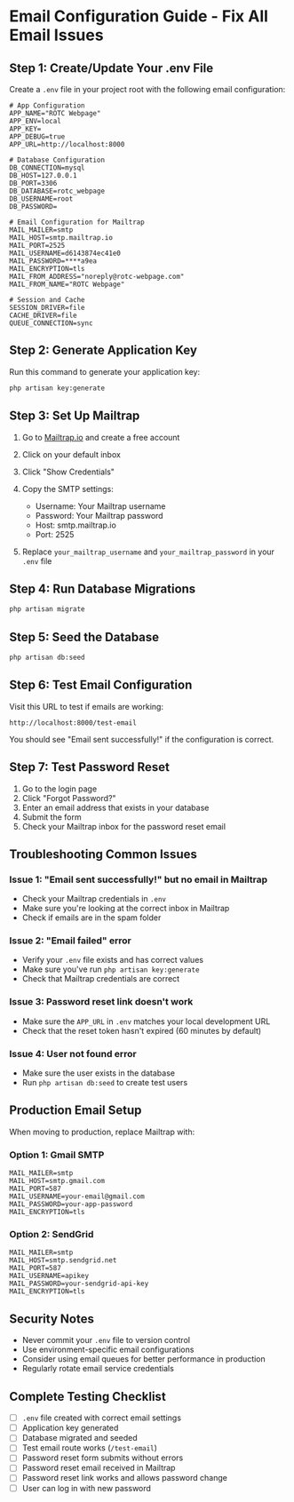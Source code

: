 # Email Configuration Guide - Fix All Email Issues

## Step 1: Create/Update Your .env File

Create a `.env` file in your project root with the following email configuration:

```env
# App Configuration
APP_NAME="ROTC Webpage"
APP_ENV=local
APP_KEY=
APP_DEBUG=true
APP_URL=http://localhost:8000

# Database Configuration
DB_CONNECTION=mysql
DB_HOST=127.0.0.1
DB_PORT=3306
DB_DATABASE=rotc_webpage
DB_USERNAME=root
DB_PASSWORD=

# Email Configuration for Mailtrap
MAIL_MAILER=smtp
MAIL_HOST=smtp.mailtrap.io
MAIL_PORT=2525
MAIL_USERNAME=d6143874ec41e0
MAIL_PASSWORD=****a9ea
MAIL_ENCRYPTION=tls
MAIL_FROM_ADDRESS="noreply@rotc-webpage.com"
MAIL_FROM_NAME="ROTC Webpage"

# Session and Cache
SESSION_DRIVER=file
CACHE_DRIVER=file
QUEUE_CONNECTION=sync
```

## Step 2: Generate Application Key

Run this command to generate your application key:

```bash
php artisan key:generate
```

## Step 3: Set Up Mailtrap

1. Go to [Mailtrap.io](https://mailtrap.io) and create a free account
2. Click on your default inbox
3. Click "Show Credentials" 
4. Copy the SMTP settings:
   - Username: Your Mailtrap username
   - Password: Your Mailtrap password
   - Host: smtp.mailtrap.io
   - Port: 2525

5. Replace `your_mailtrap_username` and `your_mailtrap_password` in your `.env` file

## Step 4: Run Database Migrations

```bash
php artisan migrate
```

## Step 5: Seed the Database

```bash
php artisan db:seed
```

## Step 6: Test Email Configuration

Visit this URL to test if emails are working:
```
http://localhost:8000/test-email
```

You should see "Email sent successfully!" if the configuration is correct.

## Step 7: Test Password Reset

1. Go to the login page
2. Click "Forgot Password?"
3. Enter an email address that exists in your database
4. Submit the form
5. Check your Mailtrap inbox for the password reset email

## Troubleshooting Common Issues

### Issue 1: "Email sent successfully!" but no email in Mailtrap
- Check your Mailtrap credentials in `.env`
- Make sure you're looking at the correct inbox in Mailtrap
- Check if emails are in the spam folder

### Issue 2: "Email failed" error
- Verify your `.env` file exists and has correct values
- Make sure you've run `php artisan key:generate`
- Check that Mailtrap credentials are correct

### Issue 3: Password reset link doesn't work
- Make sure the `APP_URL` in `.env` matches your local development URL
- Check that the reset token hasn't expired (60 minutes by default)

### Issue 4: User not found error
- Make sure the user exists in the database
- Run `php artisan db:seed` to create test users

## Production Email Setup

When moving to production, replace Mailtrap with:

### Option 1: Gmail SMTP
```env
MAIL_MAILER=smtp
MAIL_HOST=smtp.gmail.com
MAIL_PORT=587
MAIL_USERNAME=your-email@gmail.com
MAIL_PASSWORD=your-app-password
MAIL_ENCRYPTION=tls
```

### Option 2: SendGrid
```env
MAIL_MAILER=smtp
MAIL_HOST=smtp.sendgrid.net
MAIL_PORT=587
MAIL_USERNAME=apikey
MAIL_PASSWORD=your-sendgrid-api-key
MAIL_ENCRYPTION=tls
```

## Security Notes

- Never commit your `.env` file to version control
- Use environment-specific email configurations
- Consider using email queues for better performance in production
- Regularly rotate email service credentials

## Complete Testing Checklist

- [ ] `.env` file created with correct email settings
- [ ] Application key generated
- [ ] Database migrated and seeded
- [ ] Test email route works (`/test-email`)
- [ ] Password reset form submits without errors
- [ ] Password reset email received in Mailtrap
- [ ] Password reset link works and allows password change
- [ ] User can log in with new password 